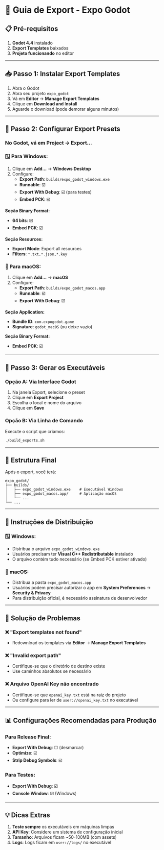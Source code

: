 # 🚀 Guia de Export - Expo Godot

## 📋 Pré-requisitos

1. **Godot 4.4** instalado
2. **Export Templates** baixados
3. **Projeto funcionando** no editor

---

## 📥 Passo 1: Instalar Export Templates

1. Abra o Godot
2. Abra seu projeto `expo_godot`
3. Vá em **Editor** → **Manage Export Templates**
4. Clique em **Download and Install**
5. Aguarde o download (pode demorar alguns minutos)

---

## 🎯 Passo 2: Configurar Export Presets

### No Godot, vá em **Project** → **Export...**

### 🪟 Para Windows:

1. Clique em **Add...** → **Windows Desktop**
2. Configure:
   - **Export Path**: `builds/expo_godot_windows.exe`
   - **Runnable**: ☑️
   - **Export With Debug**: ☑️ (para testes)
   - **Embed PCK**: ☑️

**Seção Binary Format:**
- **64 bits**: ☑️
- **Embed PCK**: ☑️

**Seção Resources:**
- **Export Mode**: Export all resources
- **Filters**: `*.txt,*.json,*.key`

### 🍎 Para macOS:

1. Clique em **Add...** → **macOS**
2. Configure:
   - **Export Path**: `builds/expo_godot_macos.app`
   - **Runnable**: ☑️
   - **Export With Debug**: ☑️

**Seção Application:**
- **Bundle ID**: `com.expogodot.game`
- **Signature**: `godot_macOS` (ou deixe vazio)

**Seção Binary Format:**
- **Embed PCK**: ☑️

---

## 🔨 Passo 3: Gerar os Executáveis

### Opção A: Via Interface Godot
1. Na janela Export, selecione o preset
2. Clique em **Export Project**
3. Escolha o local e nome do arquivo
4. Clique em **Save**

### Opção B: Via Linha de Comando
Execute o script que criamos:
```bash
./build_exports.sh
```

---

## 📂 Estrutura Final

Após o export, você terá:

```
expo_godot/
├── builds/
│   ├── expo_godot_windows.exe    # Executável Windows
│   ├── expo_godot_macos.app/     # Aplicação macOS
│   └── ...
└── ...
```

---

## 📝 Instruções de Distribuição

### 🪟 Windows:
- Distribua o arquivo `expo_godot_windows.exe`
- Usuários precisam ter **Visual C++ Redistributable** instalado
- O arquivo contém tudo necessário (se Embed PCK estiver ativado)

### 🍎 macOS:
- Distribua a pasta `expo_godot_macos.app`
- Usuários podem precisar autorizar o app em **System Preferences** → **Security & Privacy**
- Para distribuição oficial, é necessário assinatura de desenvolvedor

---

## 🔧 Solução de Problemas

### ❌ "Export templates not found"
- Redownload os templates via **Editor** → **Manage Export Templates**

### ❌ "Invalid export path"
- Certifique-se que o diretório de destino existe
- Use caminhos absolutos se necessário

### ❌ Arquivo OpenAI Key não encontrado
- Certifique-se que `openai_key.txt` está na raiz do projeto
- Ou configure para ler de `user://openai_key.txt` no executável

---

## 📊 Configurações Recomendadas para Produção

### Para Release Final:
- **Export With Debug**: ☐ (desmarcar)
- **Optimize**: ☑️
- **Strip Debug Symbols**: ☑️

### Para Testes:
- **Export With Debug**: ☑️
- **Console Window**: ☑️ (Windows)

---

## 💡 Dicas Extras

1. **Teste sempre** os executáveis em máquinas limpas
2. **API Key**: Considere um sistema de configuração inicial
3. **Tamanho**: Arquivos ficam ~50-100MB (com assets)
4. **Logs**: Logs ficam em `user://logs/` no executável